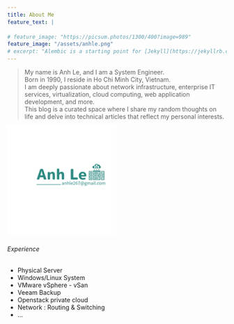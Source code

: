```yaml
---
title: About Me
feature_text: |
  
# feature_image: "https://picsum.photos/1300/400?image=989"
feature_image: "/assets/anhle.png"
# excerpt: "Alembic is a starting point for [Jekyll](https://jekyllrb.com/) projects. Rather than starting from scratch, this boilerplate is designed to get the ball rolling immediately. Install it, configure it, tweak it, push it."
---
```


> My name is Anh Le, and I am a System Engineer.
> <br>
> Born in 1990, I reside in Ho Chi Minh City, Vietnam.
> <br>
> I am deeply passionate about network infrastructure, enterprise IT services, virtualization, cloud computing, web application development, and more.
> <br>
> This blog is a curated space where I share my random thoughts on life and delve into technical articles that reflect my personal interests.

<img src="/assets/logos/anhle-logo.png#center" alt="drawing" style="width:250px;"/>

###### Experience

- Physical Server
- Windows/Linux System
- VMware vSphere - vSan
- Veeam Backup
- Openstack private cloud 
- Network : Routing & Switching
- ...

